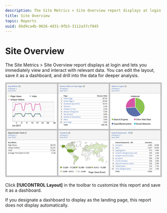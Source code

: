 ```yaml
---
description: The Site Metrics > Site Overview report displays at login and lets you immediately view and interact with relevant data. You can edit the layout, save it as a dashboard, and drill into the data for deeper analysis.
title: Site Overview
topic: Reports
uuid: 6bd9ca4b-9026-4d31-9fb3-3112a37cf845
---
```


# Site Overview

The Site Metrics > Site Overview report displays at login and lets you immediately view and interact with relevant data. You can edit the layout, save it as a dashboard, and drill into the data for deeper analysis.

 ![](assets/site_overview_report.png)

Click **[!UICONTROL Layout]** in the toolbar to customize this report and save it as a dashboard.

If you designate a dashboard to display as the landing page, this report does not display automatically.
